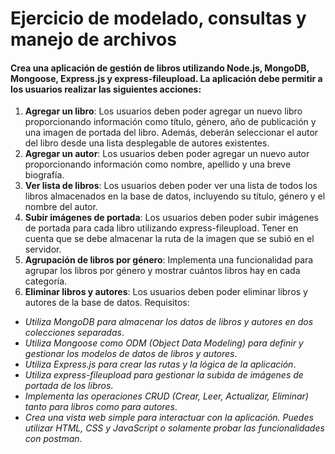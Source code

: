 # Ejercicio de modelado, consultas y manejo de archivos

#### Crea una aplicación de gestión de libros utilizando Node.js, MongoDB, Mongoose, Express.js y express-fileupload. La aplicación debe permitir a los usuarios realizar las siguientes acciones:

1. **Agregar un libro**: Los usuarios deben poder agregar un nuevo libro proporcionando información como título, género, año de publicación y una imagen de portada del libro. Además, deberán seleccionar el autor del libro desde una lista desplegable de autores existentes.
2. **Agregar un autor**: Los usuarios deben poder agregar un nuevo autor proporcionando información como nombre, apellido y una breve biografía.
3.	**Ver lista de libros**: Los usuarios deben poder ver una lista de todos los libros almacenados en la base de datos, incluyendo su título, género y el nombre del autor.
4.	**Subir imágenes de portada**: Los usuarios deben poder subir imágenes de portada para cada libro utilizando express-fileupload. Tener en cuenta que se debe almacenar la ruta de la imagen que se subió en el servidor.
5.	**Agrupación de libros por género**: Implementa una funcionalidad para agrupar los libros por género y mostrar cuántos libros hay en cada categoría.
6.	**Eliminar libros y autores**: Los usuarios deben poder eliminar libros y autores de la base de datos.
Requisitos:

* *Utiliza MongoDB para almacenar los datos de libros y autores en dos colecciones separadas*.
* *Utiliza Mongoose como ODM (Object Data Modeling) para definir y gestionar los modelos de datos de libros y autores*.
* *Utiliza Express.js para crear las rutas y la lógica de la aplicación*.
* *Utiliza express-fileupload para gestionar la subida de imágenes de portada de los libros*.
* *Implementa las operaciones CRUD (Crear, Leer, Actualizar, Eliminar) tanto para libros como para autores*.
* *Crea una vista web simple para interactuar con la aplicación. Puedes utilizar HTML, CSS y JavaScript o solamente probar las funcionalidades con postman*.
